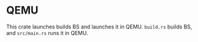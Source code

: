 # QEMU

This crate launches builds BS and launches it in QEMU. `build.rs` builds BS, and `src/main.rs`
runs it in QEMU.
